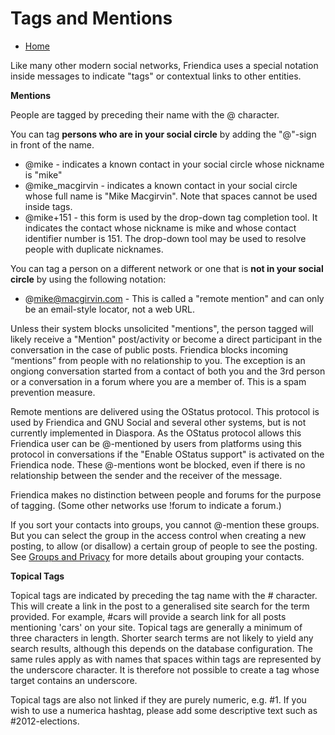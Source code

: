 Tags and Mentions
=================


* [Home](help)


Like many other modern social networks, Friendica uses a special notation inside messages to indicate "tags" or contextual links to other entities.

**Mentions**

People are tagged by preceding their name with the @ character.

You can tag **persons who are in your social circle** by adding the "@"-sign in front of the name.

* @mike - indicates a known contact in your social circle whose nickname is "mike"
* @mike_macgirvin - indicates a known contact in your social circle whose  full name is "Mike Macgirvin". Note that spaces cannot be used inside tags.
* @mike+151 - this form is used by the drop-down tag completion tool. It indicates the contact whose nickname is mike and whose contact identifier number is 151. The drop-down tool may be used to resolve people with duplicate nicknames. 

You can tag a person on a different network or one that is **not in your social circle** by using the following notation:
	
* @mike@macgirvin.com - This is called a "remote mention" and can only be an email-style locator, not a web URL.

Unless their system blocks unsolicited "mentions", the person tagged will likely receive a "Mention" post/activity or become a direct participant in the conversation in the case of public posts.
Friendica blocks incoming “mentions” from people with no relationship to you.
The exception is an ongiong conversation started from a contact of both you and the 3rd person or a conversation in a forum where you are a member of.
This is a spam prevention measure.

Remote mentions are delivered using the OStatus protocol.
This protocol is used by Friendica and GNU Social and several other systems, but is not currently implemented in Diaspora. 
As the OStatus protocol allows this Friendica user can be @-mentioned by users from platforms using this protocol in conversations if the "Enable OStatus support" is activated on the Friendica node.
These @-mentions wont be blocked, even if there is no relationship between the sender and the receiver of the message.

Friendica makes no distinction between people and forums for the purpose of tagging.
(Some other networks use !forum to indicate a forum.)

If you sort your contacts into groups, you cannot @-mention these groups.
But you can select the group in the access control when creating a new posting, to allow (or disallow) a certain group of people to see the posting.
See [Groups and Privacy](help/Groups-and-Privacy) for more details about grouping your contacts.

**Topical Tags**

Topical tags are indicated by preceding the tag name with the  # character. This will create a link in the post to a generalised site search for the term provided. For example, #cars will provide a search link for all posts mentioning 'cars' on your site. Topical tags are generally a minimum of three characters in length.  Shorter search terms are not likely to yield any search results, although this depends on the database configuration. The same rules apply as with names that spaces within tags are represented by the underscore character. It is therefore not possible to create a tag whose target contains an underscore.

Topical tags are also not linked if they are purely numeric, e.g. #1. If you wish to use a numerica hashtag, please add some descriptive text such as #2012-elections. 
 


 

